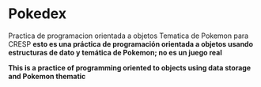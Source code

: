 # Pokedex
Practica de programacion orientada a objetos Tematica de Pokemon para CRESP
**esto es una práctica de programación orientada a objetos usando estructuras de dato y temática de Pokemon; no es un juego real**

**This is a practice of programming oriented to objects using data storage and Pokemon thematic**

